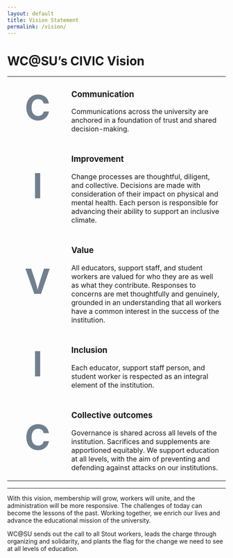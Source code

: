 ```yaml
---
layout: default
title: Vision Statement
permalink: /vision/
---
```

<style>
    tr, td {
        border: 0px;
    }

    .bigLetter {
        font-size: 60pt;
        font-weight: bold;
        text-align: center;
        color: slategray;
    }
</style>

<h1>WC@SU’s CIVIC Vision</h1>

<table>
<tbody>
<tr><td class="bigLetter">C</td><td>
<h3>Communication</h3>
<p>Communications across the university are anchored in a foundation of trust and shared decision-making.</p>
</td></tr>

<tr><td class="bigLetter">I</td><td>
<h3>Improvement</h3>
<p>Change processes are thoughtful, diligent, and collective. Decisions are made with consideration of their impact on physical and mental health. Each person is responsible for advancing their ability to support an inclusive climate.</p>
</td></tr>

<tr><td class="bigLetter">V</td><td>
<h3>Value</h3>
<p>All educators, support staff, and student workers are valued for who they are as well as what they contribute. Responses to concerns are met thoughtfully and genuinely, grounded in an understanding that all workers have a common interest in the success of the institution.</p>
</td></tr>

<tr><td class="bigLetter">I</td><td>
<h3>Inclusion</h3>
<p>Each educator, support staff person, and student worker is respected as an integral element of the institution.</p>
</td></tr>

<tr><td class="bigLetter">C</td><td>
<h3>Collective outcomes</h3>
<p>Governance is shared across all levels of the institution. Sacrifices and supplements are apportioned equitably. We support education at all levels, with the aim of preventing and defending against attacks on our institutions.</p>
</td></tr>
</tbody>
<table>

<hr/>

<p>With this vision, membership will grow, workers will unite, and the administration will be more responsive.  The challenges of today can become the lessons of the past. Working together, we enrich our lives and advance the educational mission of the university.</p>
 
<p>WC@SU sends out the call to all Stout workers, leads the charge through organizing and solidarity, and plants the flag for the change we need to see at all levels of education.</p>
